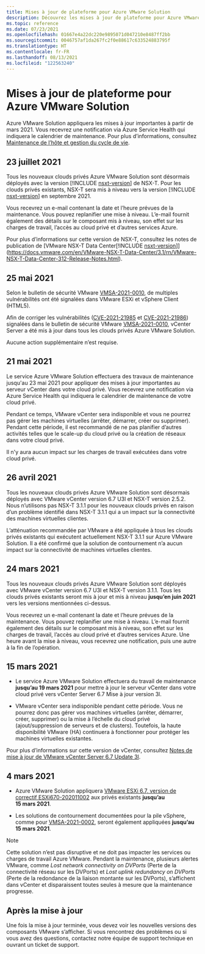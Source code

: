 ```yaml
---
title: Mises à jour de plateforme pour Azure VMware Solution
description: Découvrez les mises à jour de plateforme pour Azure VMware Solution.
ms.topic: reference
ms.date: 07/23/2021
ms.openlocfilehash: 01667e4a22dc220e9895071d047210e8487ff2bb
ms.sourcegitcommit: 0046757af1da267fc2f0e88617c633524883795f
ms.translationtype: HT
ms.contentlocale: fr-FR
ms.lasthandoff: 08/13/2021
ms.locfileid: "122563240"
---
```

# <a name="platform-updates-for-azure-vmware-solution"></a>Mises à jour de plateforme pour Azure VMware Solution

Azure VMware Solution appliquera les mises à jour importantes à partir de mars 2021. Vous recevrez une notification via Azure Service Health qui indiquera le calendrier de maintenance. Pour plus d’informations, consultez [Maintenance de l’hôte et gestion du cycle de vie](concepts-private-clouds-clusters.md#host-maintenance-and-lifecycle-management).

## <a name="july-23-2021"></a>23 juillet 2021

Tous les nouveaux clouds privés Azure VMware Solution sont désormais déployés avec la version [!INCLUDE [nsxt-version](includes/nsxt-version.md)] de NSX-T. Pour les clouds privés existants, NSX-T sera mis à niveau vers la version [!INCLUDE [nsxt-version](includes/nsxt-version.md)] en septembre 2021.
 
Vous recevrez un e-mail contenant la date et l’heure prévues de la maintenance. Vous pouvez replanifier une mise à niveau. L’e-mail fournit également des détails sur le composant mis à niveau, son effet sur les charges de travail, l’accès au cloud privé et d’autres services Azure. 

Pour plus d’informations sur cette version de NSX-T, consultez les notes de publication de [VMware NSX-T Data Center[!INCLUDE [nsxt-version](includes/nsxt-version.md)]](https://docs.vmware.com/en/VMware-NSX-T-Data-Center/3.1/rn/VMware-NSX-T-Data-Center-312-Release-Notes.html).




## <a name="may-25-2021"></a>25 mai 2021
Selon le bulletin de sécurité VMware [VMSA-2021-0010](https://www.vmware.com/security/advisories/VMSA-2021-0010.html), de multiples vulnérabilités ont été signalées dans VMware ESXi et vSphere Client (HTML5). 

Afin de corriger les vulnérabilités ([CVE-2021-21985](https://cve.mitre.org/cgi-bin/cvename.cgi?name=CVE-2021-21985) et [CVE-2021-21986](https://cve.mitre.org/cgi-bin/cvename.cgi?name=CVE-2021-21986)) signalées dans le bulletin de sécurité VMware [VMSA-2021-0010](https://www.vmware.com/security/advisories/VMSA-2021-0010.html), vCenter Server a été mis à jour dans tous les clouds privés Azure VMware Solution.

Aucune action supplémentaire n’est requise.

## <a name="may-21-2021"></a>21 mai 2021
 
Le service Azure VMware Solution effectuera des travaux de maintenance jusqu'au 23 mai 2021 pour appliquer des mises à jour importantes au serveur vCenter dans votre cloud privé.  Vous recevrez une notification via Azure Service Health qui indiquera le calendrier de maintenance de votre cloud privé.
 
Pendant ce temps, VMware vCenter sera indisponible et vous ne pourrez pas gérer les machines virtuelles (arrêter, démarrer, créer ou supprimer). Pendant cette période, il est recommandé de ne pas planifier d’autres activités telles que le scale-up du cloud privé ou la création de réseaux dans votre cloud privé.
 
Il n'y aura aucun impact sur les charges de travail exécutées dans votre cloud privé.


## <a name="april-26-2021"></a>26 avril 2021
Tous les nouveaux clouds privés Azure VMware Solution sont désormais déployés avec VMware vCenter version 6.7 U3l et NSX-T version 2.5.2. Nous n’utilisons pas NSX-T 3.1.1 pour les nouveaux clouds privés en raison d’un problème identifié dans NSX-T 3.1.1 qui a un impact sur la connectivité des machines virtuelles clientes. 

L’atténuation recommandée par VMware a été appliquée à tous les clouds privés existants qui exécutent actuellement NSX-T 3.1.1 sur Azure VMware Solution. Il a été confirmé que la solution de contournement n’a aucun impact sur la connectivité de machines virtuelles clientes.

## <a name="march-24-2021"></a>24 mars 2021
Tous les nouveaux clouds privés Azure VMware Solution sont déployés avec VMware vCenter version 6.7 U3l et NSX-T version 3.1.1. Tous les clouds privés existants seront mis à jour et mis à niveau **jusqu’en juin 2021** vers les versions mentionnées ci-dessus.

Vous recevrez un e-mail contenant la date et l’heure prévues de la maintenance. Vous pouvez replanifier une mise à niveau. L’e-mail fournit également des détails sur le composant mis à niveau, son effet sur les charges de travail, l’accès au cloud privé et d’autres services Azure.  Une heure avant la mise à niveau, vous recevrez une notification, puis une autre à la fin de l’opération.

## <a name="march-15-2021"></a>15 mars 2021 

- Le service Azure VMware Solution effectuera du travail de maintenance **jusqu’au 19 mars 2021** pour mettre à jour le serveur vCenter dans votre cloud privé vers vCenter Server 6.7 Mise à jour version 3l.

- VMware vCenter sera indisponible pendant cette période. Vous ne pourrez donc pas gérer vos machines virtuelles (arrêter, démarrer, créer, supprimer) ou la mise à l’échelle du cloud privé (ajout/suppression de serveurs et de clusters). Toutefois, la haute disponibilité VMware (HA) continuera à fonctionner pour protéger les machines virtuelles existantes. 
 
Pour plus d’informations sur cette version de vCenter, consultez [Notes de mise à jour de VMware vCenter Server 6.7 Update 3l](https://docs.vmware.com/en/VMware-vSphere/6.7/rn/vsphere-vcenter-server-67u3l-release-notes.html).

## <a name="march-4-2021"></a>4 mars 2021

- Azure VMware Solution appliquera [VMware ESXi 6.7, version de correctif ESXi670-202011002](https://docs.vmware.com/en/VMware-vSphere/6.7/rn/esxi670-202011002.html) aux privés existants **jusqu’au 15 mars 2021**.

- Les solutions de contournement documentées pour la pile vSphere, comme pour [VMSA-2021-0002](https://www.vmware.com/security/advisories/VMSA-2021-0002.html), seront également appliquées **jusqu’au 15 mars 2021**.

>[!NOTE]
>Cette solution n’est pas disruptive et ne doit pas impacter les services ou charges de travail Azure VMware. Pendant la maintenance, plusieurs alertes VMware, comme _Lost network connectivity on DVPorts_ (Perte de la connectivité réseau sur les DVPorts) et _Lost uplink redundancy on DVPorts_ (Perte de la redondance de la liaison montante sur les DVPorts), s’affichent dans vCenter et disparaissent toutes seules à mesure que la maintenance progresse.

## <a name="post-update"></a>Après la mise à jour
Une fois la mise à jour terminée, vous devez voir les nouvelles versions des composants VMware s’afficher. Si vous rencontrez des problèmes ou si vous avez des questions, contactez notre équipe de support technique en ouvrant un ticket de support.
